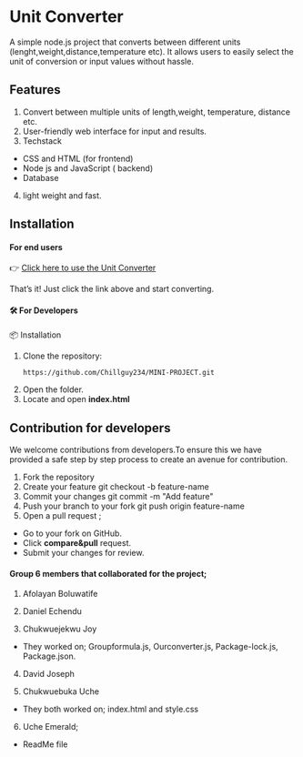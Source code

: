 # Unit Converter
A simple node.js project that converts between different units (lenght,weight,distance,temperature etc). It allows users to easily select the unit of conversion  or input values without hassle. 
## Features
1. Convert between multiple units of length,weight, temperature, distance etc.
2. User-friendly web interface for input and results.
 3. Techstack
- CSS and HTML (for frontend)
- Node js and JavaScript ( backend)
 - Database 
4. light weight and fast.



## Installation 
#### For end users 
👉 [Click here to use the Unit Converter](https://your-deployed-link.com)

That’s it! Just click the link above and start converting.


#### 🛠️ For Developers
 📦 Installation
1. Clone the repository:
   ```bash
   https://github.com/Chillguy234/MINI-PROJECT.git
2. Open the folder.
3. Locate and open **index.html**

## Contribution for developers
 We welcome contributions from developers.To ensure this we have provided a safe step by step process to create an avenue for contribution. 
 1. Fork the repository
 2. Create your feature 
git checkout -b feature-name
3. Commit your changes 
git commit -m "Add feature"
4. Push your  branch to your fork
git push origin feature-name
 5. Open a pull request ;
  - Go to your fork on GitHub.
- Click **compare&pull** request.
- Submit your changes for review.

 #### Group 6 members that collaborated for the project;
 
1.  Afolayan Boluwatife 

2.  Daniel Echendu 

3. Chukwuejekwu Joy

- They  worked on;
Groupformula.js,
Ourconverter.js,
Package-lock.js,
Package.json.


 4. David Joseph 

 5.  Chukwuebuka Uche 

 - They both worked on;
index.html and style.css

 
 6. Uche Emerald;

  - ReadMe file

